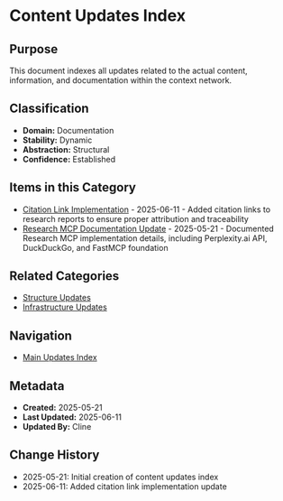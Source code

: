 # Content Updates Index

## Purpose
This document indexes all updates related to the actual content, information, and documentation within the context network.

## Classification
- **Domain:** Documentation
- **Stability:** Dynamic
- **Abstraction:** Structural
- **Confidence:** Established

## Items in this Category
- [Citation Link Implementation](./citation_link_implementation.md) - 2025-06-11 - Added citation links to research reports to ensure proper attribution and traceability
- [Research MCP Documentation Update](./research_mcp_documentation_update.md) - 2025-05-21 - Documented Research MCP implementation details, including Perplexity.ai API, DuckDuckGo, and FastMCP foundation

## Related Categories
- [Structure Updates](../structure/index.md)
- [Infrastructure Updates](../infrastructure/index.md)

## Navigation
- [Main Updates Index](../index.md)

## Metadata
- **Created:** 2025-05-21
- **Last Updated:** 2025-06-11
- **Updated By:** Cline

## Change History
- 2025-05-21: Initial creation of content updates index
- 2025-06-11: Added citation link implementation update
